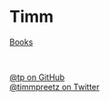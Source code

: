 # Timm

[Books](/books)

<br>

<a href="https://github.com/tp" rel="me">@tp on GitHub</a><br>
<a href="https://twitter.com/timmpreetz" rel="me">@timmpreetz on Twitter</a>

<br>

